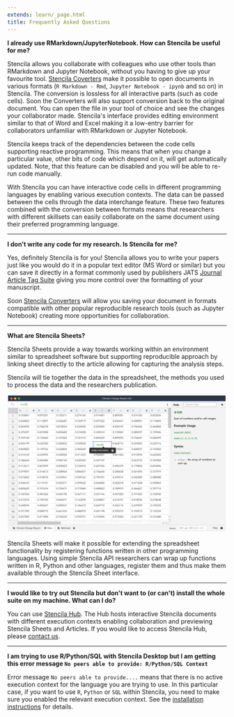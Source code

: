 ```yaml
---
extends: learn/_page.html
title: Frequently Asked Questions
---
```

**I already use RMarkdown/JupyterNotebook. How can Stencila be useful for me?**<br/>

Stencila allows you collaborate with colleagues who use other tools than RMarkdown and Jupyter Notebook,
without you having to give up your favourite tool. [Stencila Coverters](http://stenci.la/learn/integrations/converters.html) make it possible to open documents in
various formats (`R Markdown - Rmd`, `Jupyter Notebook - ipynb` and so on) in Stencila. The conversion is lossless for all interactive parts (such as code cells). Soon the Converters
will also support conversion back to the original document. You can open the file in your tool of choice and see the changes your collaborator made.
 Stencila's interface provides editing environment similar to that of Word and Excel making it a low-entry barrier
 for collaborators unfamiliar with RMarkdown or Jupyter Notebook.

 Stencila keeps track of the dependencies between the code cells supporting reactive programming. This means that when you change a particular value,
 other bits of code which depend on it, will get automatically updated. Note, that this feature can be disabled and you will be able to re-run code manually.

With Stencila you can have interactive code cells in different programming languages by enabling various execution contexts.
The data can be passed between the cells through the data interchange feature.
These two features combined with the conversion between formats means that researchers with different skillsets
can easily collaborate on the same document using their preferred programming language.

<hr/>

**I don't write any code for my research. Is Stencila for me?** <br/>

Yes, definitely Stencila is for you! Stencila allows you to write your papers just like
you would do it in a popular text editor (MS Word or similar) but you can save it directly in a format
commonly used by publishers JATS [Journal Article Tag Suite](https://en.wikipedia.org/wiki/Journal_Article_Tag_Suite)
giving you more control over the formatting of your manuscript.

Soon [Stencila Converters](http://stenci.la/learn/integrations/converters.html) will allow you saving your document
in formats compatible with other popular reproducible research tools
(such as Jupyter Notebook) creating more opportunities for collaboration.

<hr />

**What are Stencila Sheets?**<br/>

Stencila Sheets provide a way towards working within an environment similar to spreadsheet software but supporting
reproducible approach by linking sheet directly to the article allowing for capturing the analysis steps.

Stencila will tie together the data in the spreadsheet, the methods you used to process the data and the researchers
publication.

![Example of Stencila Sheet](img/stencila-mini-spreadsheet.png)

Stencila Sheets will make it possible for extending the spreadsheet functionality by registering functions written in other
programming languages. Using simple Stencila API researchers can wrap up functions written in R, Python and other
languages, register them and thus make them available through the Stencila Sheet interface.


<hr />

**I would like to try out Stencila but don't want to (or can't) install the whole suite on my machine. What can I do?**<br/>

You can use [Stencila Hub](https://github.com/stencila/hub). The Hub hosts interactive Stencila documents with
different execution contexts enabling collaboration and previewing Stencila Sheets and Articles. If you would like to access Stencila Hub,
please [contact us](mailto:hello@stenci.la).


<hr />

**I am trying to use R/Python/SQL with Stencila Desktop but I am getting this error message `No peers able to provide: R/Python/SQL Context`** <br/>

Error message `No peers able to provide....` means that there is no active execution context for the language you are trying to use. In this particular case, if
you want to use `R`, `Python` or `SQL` within Stencila, you need to make sure you enabled the relevant execution context.
See the [installation instructions](../use/install.html#use-other-programming-languages) for details.
